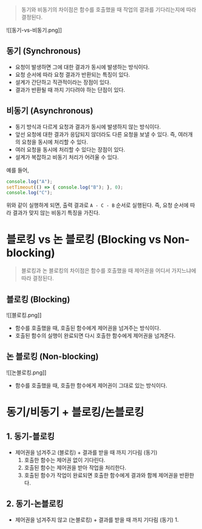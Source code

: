 > 동기와 비동기의 차이점은 함수를 호출했을 때 작업의 결과를 기다리는지에 따라 결정된다.

![[동기-vs-비동기.png]]

## 동기 (Synchronous)

- 요청이 발생하면 그에 대한 결과가 동시에 발생하는 방식이다.
- 요청 순서에 따라 요청 결과가 반환되는 특징이 있다.
- 설계가 간단하고 직관적이라는 장점이 있다.
- 결과가 반환될 때 까지 기다려야 하는 단점이 있다.

## 비동기 (Asynchronous)

- 동기 방식과 다르게 요청과 결과가 동시에 발생하지 않는 방식이다.
- 앞선 요청에 대한 결과가 응답되지 않더라도 다른 요청을 보낼 수 있다. 즉, 여러개의 요청을 동시에 처리할 수 있다.
- 여러 요청을 동시에 처리할 수 있다는 장점이 있다.
- 설계가 복잡하고 비동기 처리가 어려울 수 있다.

예를 들어,

```javascript
console.log("A");
setTimeout(() => { console.log("B"); }, 0);
console.log("C");
```

위와 같이 실행하게 되면, 출력 결과로 `A - C - B` 순서로 실행된다. 즉, 요청 순서에 따라 결과가 맞지 않는 비동기 특징을 가진다.

# 블로킹 vs 논 블로킹 (Blocking vs Non-blocking)

> 블로킹과 논 블로킹의 차이점은 함수를 호출했을 때 제어권을 어디서 가지느냐에 따라 결정된다.

## 블로킹 (Blocking)

![[블로킹.png]]

- 함수를 호출했을 때, 호출된 함수에게 제어권을 넘겨주는 방식이다.
- 호출된 함수의 실행이 완료되면 다시 호출한 함수에게 제어권을 넘겨준다.

## 논 블로킹 (Non-blocking)

![[논블로킹.png]]

- 함수를 호출했을 때, 호출한 함수에게 제어권이 그대로 있는 방식이다.

# 동기/비동기 + 블로킹/논블로킹

## 1. 동기-블로킹

- 제어권을 넘겨주고 (블로킹) + 결과를 받을 때 까지 기다림 (동기)
	1. 호출한 함수는 제어권 없이 기다린다.
	2. 호출된 함수는 제어권을 받아 작업을 처리한다.
	3. 호출된 함수가 작업이 완료되면 호출한 함수에게 결과와 함께 제어권을 반환한다.

## 2. 동기-논블로킹

- 제어권을 넘겨주지 않고 (논블로킹) + 결과를 받을 때 까지 기다림 (동기)
	1. 

